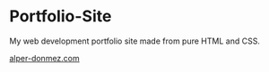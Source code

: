 # Portfolio-Site

My web development portfolio site made from pure HTML and CSS.

<a href="http://alper-donmez.com">alper-donmez.com</a>
